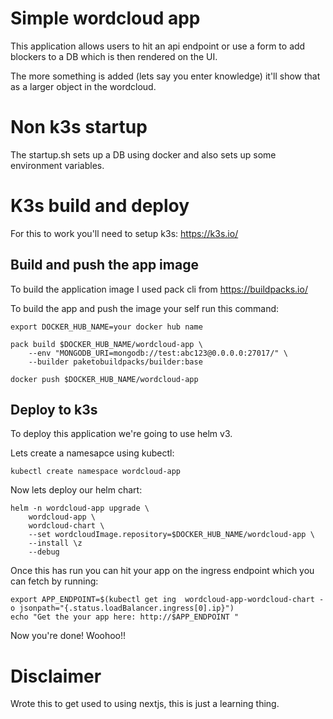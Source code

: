 # Simple wordcloud app

This application allows users to hit an api endpoint or use a form to add blockers to a DB which is then rendered on the UI.

The more something is added (lets say you enter knowledge) it'll show that as a larger object in the wordcloud.

# Non k3s startup

The startup.sh sets up a DB using docker and also sets up some environment variables.

# K3s build and deploy

For this to work you'll need to setup k3s: https://k3s.io/

## Build and push the app image

To build the application image I used pack cli from https://buildpacks.io/

To build the app  and push the image your self run this command:

```shell
export DOCKER_HUB_NAME=your docker hub name

pack build $DOCKER_HUB_NAME/wordcloud-app \
    --env "MONGODB_URI=mongodb://test:abc123@0.0.0.0:27017/" \
    --builder paketobuildpacks/builder:base

docker push $DOCKER_HUB_NAME/wordcloud-app
```

## Deploy to k3s

To deploy this application we're going to use helm v3.

Lets create a namesapce using kubectl:

```shell
kubectl create namespace wordcloud-app
```

Now lets deploy our helm chart:

```shell
helm -n wordcloud-app upgrade \
    wordcloud-app \
    wordcloud-chart \
    --set wordcloudImage.repository=$DOCKER_HUB_NAME/wordcloud-app \
    --install \z
    --debug
```

Once this has run you can hit your app on the ingress endpoint which you can fetch by running:

```shell
export APP_ENDPOINT=$(kubectl get ing  wordcloud-app-wordcloud-chart -o jsonpath="{.status.loadBalancer.ingress[0].ip}")
echo "Get the your app here: http://$APP_ENDPOINT "
```

Now you're done! Woohoo!!

# Disclaimer

Wrote this to get used to using nextjs, this is just a learning thing.